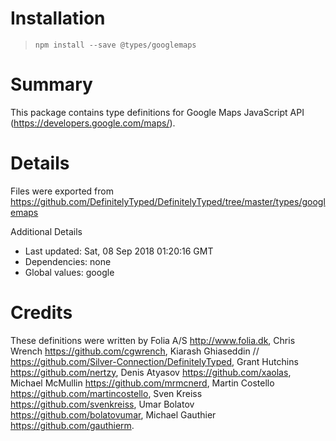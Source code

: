 # Installation
> `npm install --save @types/googlemaps`

# Summary
This package contains type definitions for Google Maps JavaScript API (https://developers.google.com/maps/).

# Details
Files were exported from https://github.com/DefinitelyTyped/DefinitelyTyped/tree/master/types/googlemaps

Additional Details
 * Last updated: Sat, 08 Sep 2018 01:20:16 GMT
 * Dependencies: none
 * Global values: google

# Credits
These definitions were written by  Folia A/S <http://www.folia.dk>, Chris Wrench <https://github.com/cgwrench>, Kiarash Ghiaseddin
//                  <https://github.com/Silver-Connection/DefinitelyTyped>, Grant Hutchins <https://github.com/nertzy>, Denis Atyasov <https://github.com/xaolas>, Michael McMullin <https://github.com/mrmcnerd>, Martin Costello <https://github.com/martincostello>, Sven Kreiss <https://github.com/svenkreiss>, Umar Bolatov <https://github.com/bolatovumar>, Michael Gauthier <https://github.com/gauthierm>.
